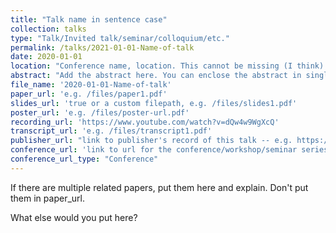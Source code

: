 ```yaml
---
title: "Talk name in sentence case"
collection: talks
type: "Talk/Invited talk/seminar/colloquium/etc." 
permalink: /talks/2021-01-01-Name-of-talk
date: 2020-01-01
location: "Conference name, location. This cannot be missing (I think)."
abstract: "Add the abstract here. You can enclose the abstract in single or double quotes. But if the same delimitator appears in the abstract, you'll need to replace it with &rsquo; (for single quote) or &quot; (for double quote) "
file_name: '2020-01-01-Name-of-talk'
paper_url: 'e.g. /files/paper1.pdf'
slides_url: 'true or a custom filepath, e.g. /files/slides1.pdf'
poster_url: 'e.g. /files/poster-url.pdf'
recording_url: 'https://www.youtube.com/watch?v=dQw4w9WgXcQ'
transcript_url: 'e.g. /files/transcript1.pdf'
publisher_url: "link to publisher's record of this talk -- e.g. https://neurips.cc/virtual/2023/83583"
conference_url: 'link to url for the conference/workshop/seminar series -- e.g. https://ww2.amstat.org/meetings/jsm/2025/'
conference_url_type: "Conference"
---
```


If there are multiple related papers, put them here and explain. Don't put them in paper_url.

What else would you put here?
